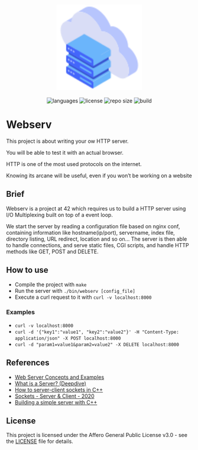 <div align="center">
  <img src=".github/assets/image.svg" width="230px" />
</div>
<br/>
<div align="center">
  <img src="https://img.shields.io/github/languages/count/vcwild/webserv?color=%234466fb&style=flat-square" alt="languages" />
  <img src="https://img.shields.io/github/license/vcwild/webserv?color=%234466fb&style=flat-square" alt="license" />
  <img src="https://img.shields.io/github/repo-size/vcwild/webserv?color=%234466fb&style=flat-square" alt="repo size" />
  <img src="https://img.shields.io/github/actions/workflow/status/vcwild/webserv/build.yml?branch=main&style=flat-square&color=%234466fb" alt="build" />
</div>

# Webserv

This project is about writing your ow HTTP server.

You will be able to test it with an actual browser.

HTTP is one of the most used protocols on the internet.

Knowing its arcane will be useful, even if you won’t be working on a website

## Brief

Webserv is a project at 42 which requires us to build a HTTP server using I/O Multiplexing built on top of a event loop.

We start the server by reading a configuration file based on nginx conf, containing information like hostname(ip/port), servername, index file, directory listing, URL redirect, location and so on... The server is then able to handle connections, and serve static files, CGI scripts, and handle HTTP methods like GET, POST and DELETE.

## How to use

- Compile the project with `make`
- Run the server with `./bin/webserv [config_file]`
- Execute a curl request to it with `curl -v localhost:8000`

### Examples

- `curl -v localhost:8000`
- `curl -d '{"key1":"value1", "key2":"value2"}' -H "Content-Type: application/json" -X POST localhost:8000`
- `curl -d "param1=value1&param2=value2" -X DELETE localhost:8000`

## References

- [Web Server Concepts and Examples](https://www.youtube.com/watch?v=9J1nJOivdyw)
- [What is a Server? (Deepdive)](https://www.youtube.com/watch?v=VXmvM2QtuMU)
- [How to server-client sockets in C++](https://www.bogotobogo.com/cplusplus/sockets_server_client.php)
- [Sockets - Server & Client - 2020](https://www.bogotobogo.com/cplusplus/sockets_server_client.php)
- [Building a simple server with C++](https://ncona.com/2019/04/building-a-simple-server-with-cpp/)

## License

This project is licensed under the Affero General Public License v3.0 - see the [LICENSE](LICENSE) file for details.
